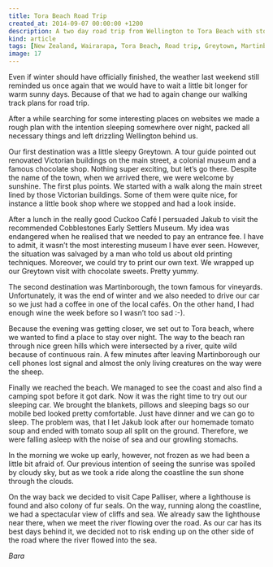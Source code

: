 ```yaml
---
title: Tora Beach Road Trip
created_at: 2014-09-07 00:00:00 +1200
description: A two day road trip from Wellington to Tora Beach with stops at Greytown and Martinborough.
kind: article
tags: [New Zealand, Wairarapa, Tora Beach, Road trip, Greytown, Martinborough, Cape Palliser]
image: 17
---
```

Even if winter should have officially finished, the weather last weekend still reminded us once again that we would have to wait a little bit longer for warm sunny days. Because of that we had to again change our walking track plans for road trip.

After a while searching for some interesting places on websites we made a rough plan with the intention sleeping somewhere over night, packed all necessary things and left drizzling Wellington behind us.

Our first destination was a little sleepy Greytown. A tour guide pointed out renovated Victorian buildings on the main street, a colonial museum and a famous chocolate shop. Nothing super exciting, but let’s go there. Despite the name of the town, when we arrived there, we were welcome by sunshine. The first plus points. We started with a walk along the main street lined by those Victorian buildings. Some of them were quite nice, for instance a little book shop where we stopped and had a look inside.

After a lunch in the really good Cuckoo Café I persuaded Jakub to visit the recommended Cobblestones Early Settlers Museum. My idea was endangered when he realised that we needed to pay an entrance fee. I have to admit, it wasn’t the most interesting museum I have ever seen. However, the situation was salvaged by a man who told us about old printing techniques. Moreover, we could try to print our own text. We wrapped up our Greytown visit with chocolate sweets. Pretty yummy.

The second destination was Martinborough, the town famous for vineyards. Unfortunately, it was the end of winter and we also needed to drive our car so we just had a coffee in one of the local cafés. On the other hand, I had enough wine the week before so I wasn’t too sad :-).

Because the evening was getting closer, we set out to Tora beach, where we wanted to find a place to stay over night. The way to the beach ran through nice green hills which were intersected by a river, quite wild because of continuous rain. A few minutes after leaving Martinborough our cell phones lost signal and almost the only living creatures on the way were the sheep.

Finally we reached the beach. We managed to see the coast and also find a camping spot before it got dark. Now it was the right time to try out our sleeping car. We brought the blankets, pillows and sleeping bags so our mobile bed looked pretty comfortable. Just have dinner and we can go to sleep. The problem was, that I let Jakub look after our homemade tomato soup and ended with tomato soup all split on the ground. Therefore, we were falling asleep with the noise of sea and our growling stomachs.

In the morning we woke up early, however, not frozen as we had been a little bit afraid of. Our previous intention of seeing the sunrise was spoiled by cloudy sky, but as we took a ride along the coastline the sun shone through the clouds.

On the way back we decided to visit Cape Palliser, where a lighthouse is found and also colony of fur seals. On the way, running along the coastline, we had a spectacular view of cliffs and sea. We already saw the lighthouse near there, when we meet the river flowing over the road. As our car has its best days behind it, we decided not to risk ending up on the other side of the road where the river flowed into the sea.

*Bara*
